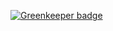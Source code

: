 
[![Greenkeeper badge](https://badges.greenkeeper.io/luisandia/react-django-login.svg)](https://greenkeeper.io/)
